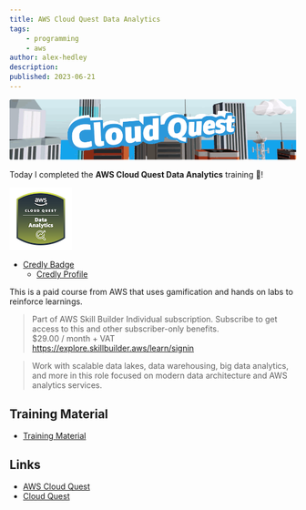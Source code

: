 ```yaml
---
title: AWS Cloud Quest Data Analytics
tags:
    - programming
    - aws
author: alex-hedley
description: 
published: 2023-06-21
---
```


<!-- # AWS Cloud Quest Data Analytics -->

![AWS Cloud Quest Cloud Practitioner](images/aws-cq/cloud-quest.png "AWS Cloud Quest")

Today I completed the **AWS Cloud Quest Data Analytics** training 🎉!

![AWS Cloud Quest Data Analytics Badge](images/aws-cq/aws-cloud-quest-data-analytics.png "AWS Cloud Quest Data Analytics Badge")

- [Credly Badge](https://www.credly.com/badges/ab563fd2-39db-4490-9629-5b01728a8a70/public_url)
  - [Credly Profile](https://www.credly.com/users/alexhedley/badges)

This is a paid course from AWS that uses gamification and hands on labs to reinforce learnings.

> Part of AWS Skill Builder Individual subscription. Subscribe to get access to this and other subscriber-only benefits.  
> $29.00 / month + VAT  
> https://explore.skillbuilder.aws/learn/signin  

> Work with scalable data lakes, data warehousing, big data analytics, and more in this role focused on modern data architecture and AWS analytics services. 

## Training Material

- [Training Material](https://aws.amazon.com/training/learn-about/cloud-practitioner/)

## Links

- [AWS Cloud Quest](https://aws.amazon.com/training/digital/aws-cloud-quest/)
- [Cloud Quest](https://explore.skillbuilder.aws/learn/course/external/view/elearning/7636/cloud-quest)
